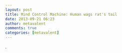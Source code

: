 ```yaml
---
layout: post
title: Mind Control Machine: Human wags rat's tail
date: 2013-09-21 06:23
author: metavalent
comments: true
categories: [metavalent]
---
```

.

